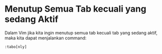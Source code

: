 # Menutup Semua Tab kecuali yang sedang Aktif

Dalam Vim jika kita ingin menutup semua tab kecuali tab yang sedang aktif, maka kita dapat menjalankan command:

`:tabo[nly]`
